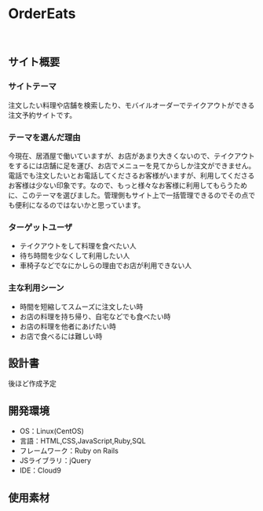 # OrderEats
​
## サイト概要
### サイトテーマ
注文したい料理や店舗を検索したり、モバイルオーダーでテイクアウトができる注文予約サイトです。
​
### テーマを選んだ理由
今現在、居酒屋で働いていますが、お店があまり大きくないので、テイクアウトをするには店舗に足を運び、お店でメニューを見てからしか注文ができません。電話でも注文したいとお電話してくださるお客様がいますが、利用してくださるお客様は少ない印象です。なので、もっと様々なお客様に利用してもらうために、このテーマを選びました。管理側もサイト上で一括管理できるのでその点でも便利になるのではないかと思っています。
​
### ターゲットユーザ
- テイクアウトをして料理を食べたい人
- 待ち時間を少なくして利用したい人
- 車椅子などでなにかしらの理由でお店が利用できない人
​
### 主な利用シーン
- 時間を短縮してスムーズに注文したい時
- お店の料理を持ち帰り、自宅などでも食べたい時
- お店の料理を他者にあげたい時
- お店で食べるには難しい時
​
## 設計書
後ほど作成予定
​
## 開発環境
- OS：Linux(CentOS)
- 言語：HTML,CSS,JavaScript,Ruby,SQL
- フレームワーク：Ruby on Rails
- JSライブラリ：jQuery
- IDE：Cloud9
​
## 使用素材